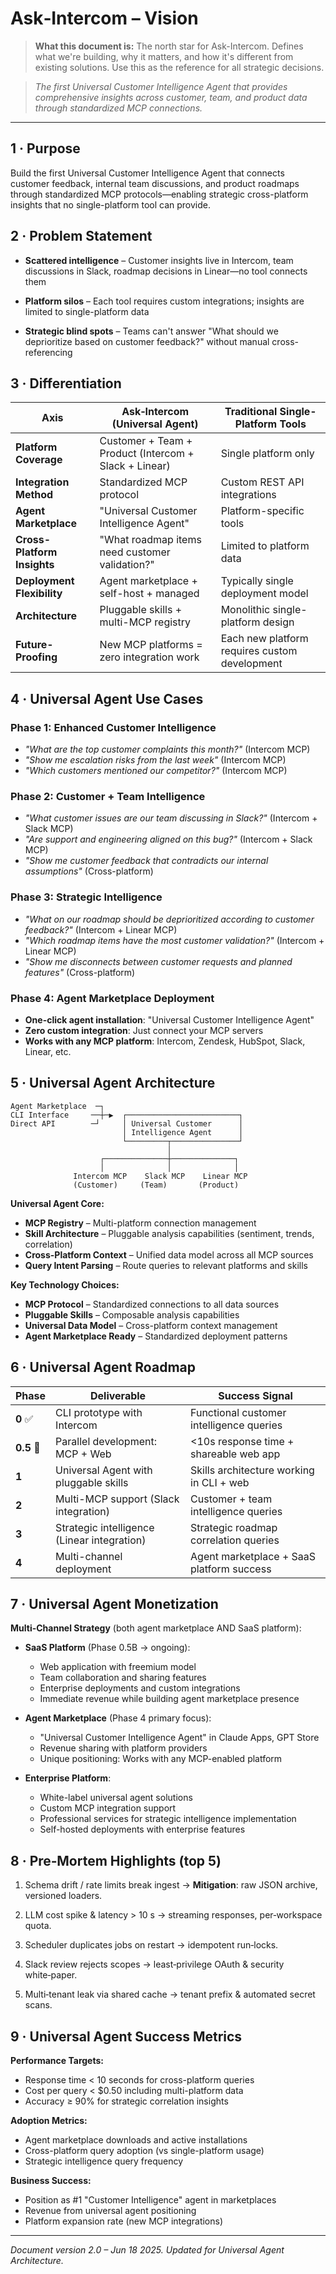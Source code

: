 # Ask‑Intercom – Vision

> **What this document is:** The north star for Ask-Intercom. Defines what we're building, why it matters, and how it's different from existing solutions. Use this as the reference for all strategic decisions.

> _The first Universal Customer Intelligence Agent that provides comprehensive insights across customer, team, and product data through standardized MCP connections._

---

## 1 · Purpose

Build the first Universal Customer Intelligence Agent that connects customer feedback, internal team discussions, and product roadmaps through standardized MCP protocols—enabling strategic cross-platform insights that no single-platform tool can provide.

## 2 · Problem Statement

- **Scattered intelligence** – Customer insights live in Intercom, team discussions in Slack, roadmap decisions in Linear—no tool connects them

- **Platform silos** – Each tool requires custom integrations; insights are limited to single-platform data

- **Strategic blind spots** – Teams can't answer "What should we deprioritize based on customer feedback?" without manual cross-referencing


## 3 · Differentiation

|Axis|Ask‑Intercom (Universal Agent)|Traditional Single-Platform Tools|
|---|---|---|
|**Platform Coverage**|Customer + Team + Product (Intercom + Slack + Linear)|Single platform only|
|**Integration Method**|Standardized MCP protocol|Custom REST API integrations|
|**Agent Marketplace**|"Universal Customer Intelligence Agent"|Platform-specific tools|
|**Cross-Platform Insights**|"What roadmap items need customer validation?"|Limited to platform data|
|**Deployment Flexibility**|Agent marketplace + self-host + managed|Typically single deployment model|
|**Architecture**|Pluggable skills + multi-MCP registry|Monolithic single-platform design|
|**Future-Proofing**|New MCP platforms = zero integration work|Each new platform requires custom development|

## 4 · Universal Agent Use Cases

### Phase 1: Enhanced Customer Intelligence
- _"What are the top customer complaints this month?"_ (Intercom MCP)
- _"Show me escalation risks from the last week"_ (Intercom MCP)
- _"Which customers mentioned our competitor?"_ (Intercom MCP)

### Phase 2: Customer + Team Intelligence  
- _"What customer issues are our team discussing in Slack?"_ (Intercom + Slack MCP)
- _"Are support and engineering aligned on this bug?"_ (Intercom + Slack MCP)
- _"Show me customer feedback that contradicts our internal assumptions"_ (Cross-platform)

### Phase 3: Strategic Intelligence
- _"What on our roadmap should be deprioritized according to customer feedback?"_ (Intercom + Linear MCP)
- _"Which roadmap items have the most customer validation?"_ (Intercom + Linear MCP)
- _"Show me disconnects between customer requests and planned features"_ (Cross-platform)

### Phase 4: Agent Marketplace Deployment
- **One-click agent installation**: "Universal Customer Intelligence Agent"
- **Zero custom integration**: Just connect your MCP servers
- **Works with any MCP platform**: Intercom, Zendesk, HubSpot, Slack, Linear, etc.


## 5 · Universal Agent Architecture

```
Agent Marketplace  ─┐
CLI Interface     ──┼─▶  ┌─────────────────────────┐
Direct API        ─┘     │ Universal Customer      │
                         │ Intelligence Agent      │
                         └─────────┬───────────────┘
                                   │
                    ┌──────────────┼──────────────┐
                    │              │              │
              Intercom MCP    Slack MCP    Linear MCP
              (Customer)     (Team)       (Product)
```

**Universal Agent Core:**
- **MCP Registry** – Multi-platform connection management
- **Skill Architecture** – Pluggable analysis capabilities (sentiment, trends, correlation)
- **Cross-Platform Context** – Unified data model across all MCP sources
- **Query Intent Parsing** – Route queries to relevant platforms and skills

**Key Technology Choices:**
- **MCP Protocol** – Standardized connections to all data sources
- **Pluggable Skills** – Composable analysis capabilities
- **Universal Data Model** – Cross-platform context management
- **Agent Marketplace Ready** – Standardized deployment patterns

## 6 · Universal Agent Roadmap

|Phase|Deliverable|Success Signal|
|---|---|---|
|**0** ✅|CLI prototype with Intercom|Functional customer intelligence queries|
|**0.5** 🔄|Parallel development: MCP + Web|<10s response time + shareable web app|
|**1**|Universal Agent with pluggable skills|Skills architecture working in CLI + web|
|**2**|Multi-MCP support (Slack integration)|Customer + team intelligence queries|
|**3**|Strategic intelligence (Linear integration)|Strategic roadmap correlation queries|
|**4**|Multi-channel deployment|Agent marketplace + SaaS platform success|

## 7 · Universal Agent Monetization

**Multi-Channel Strategy** (both agent marketplace AND SaaS platform):

- **SaaS Platform** (Phase 0.5B → ongoing):
  - Web application with freemium model
  - Team collaboration and sharing features
  - Enterprise deployments and custom integrations
  - Immediate revenue while building agent marketplace presence

- **Agent Marketplace** (Phase 4 primary focus):
  - "Universal Customer Intelligence Agent" in Claude Apps, GPT Store
  - Revenue sharing with platform providers
  - Unique positioning: Works with any MCP-enabled platform

- **Enterprise Platform**:
  - White-label universal agent solutions
  - Custom MCP integration support  
  - Professional services for strategic intelligence implementation
  - Self-hosted deployments with enterprise features


## 8 · Pre‑Mortem Highlights (top 5)

1. Schema drift / rate limits break ingest → **Mitigation**: raw JSON archive, versioned loaders.

2. LLM cost spike & latency > 10 s → streaming responses, per‑workspace quota.

3. Scheduler duplicates jobs on restart → idempotent run‑locks.

4. Slack review rejects scopes → least‑privilege OAuth & security white‑paper.

5. Multi‑tenant leak via shared cache → tenant prefix & automated secret scans.


## 9 · Universal Agent Success Metrics

**Performance Targets:**
- Response time < 10 seconds for cross-platform queries
- Cost per query < $0.50 including multi-platform data
- Accuracy ≥ 90% for strategic correlation insights

**Adoption Metrics:**
- Agent marketplace downloads and active installations
- Cross-platform query adoption (vs single-platform usage)
- Strategic intelligence query frequency

**Business Success:**
- Position as #1 "Customer Intelligence" agent in marketplaces
- Revenue from universal agent positioning
- Platform expansion rate (new MCP integrations)


---

_Document version 2.0 – Jun 18 2025. Updated for Universal Agent Architecture._
